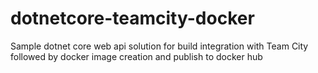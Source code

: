 # dotnetcore-teamcity-docker
Sample dotnet core web api solution for build integration with Team City followed by docker image creation and publish to docker hub
